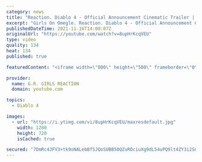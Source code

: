 ```yaml
---
category: news
title: "Reaction. Diablo 4 - Official Announcement Cinematic Trailer | Blizzcon 2019."
excerpt: "Girls On Omegle. Reaction. Diablo 4 - Official Announcement Cinematic Trailer | Blizzcon 2019. Original: ..."
publishedDateTime: 2021-11-16T14:00:07Z
originalUrl: "https://youtube.com/watch?v=8upHrKcqVEU"
type: video
quality: 134
heat: 134
published: true

featuredContent: "<iframe width=\"800\" height=\"500\" frameborder=\"0\" src=\"https://www.youtube.com/embed/8upHrKcqVEU\" allow=\"accelerometer; autoplay; encrypted-media; gyroscope; picture-in-picture\" allowfullscreen></iframe>"

provider:
  name: G.R. GIRLS REACTION
  domain: youtube.com

topics:
  - Diablo 4

images:
  - url: "https://i.ytimg.com/vi/8upHrKcqVEU/maxresdefault.jpg"
    width: 1280
    height: 720
    isCached: true

secured: "7DmRc4JFV3+tk9oNALebBfSJQoSUBB50QZuROciuXg9dL54uPQ9lt4ZY3i2SuEdqYvteLW/WQmMJV7BbzuDJjR5vJQ2jRBJtwZcx8KmTb3x09ysHl6+/Bjw0prUjKMc9l6zaL3l/54pSsPh21i0QpCUEo+SgyXOFebJ9LzHNyumu95zI9b29NtVpSEbcWjk5HyAuujcUFWzL7MBvEbIAqbgWGFGaDzCfmCZdeBpPbMzk+s3NDVO8du26EKYhTEq7WYpJ8fSCLGLnE0Btc/P+TxcG4BZeBiXIdydBf4R8JXdvnYHHf1ZIQ/06hpUwFjmqIRlCnbkZOW0uP7zcctsEvfmn5YUKLoN0GbMq7FKMfZwPu0+1P6XeW1cVyRnAGZsanyzTglWrnAt6yWTDop/op2xFrquwqADLD1Mkdish2SbiaJE+lOQ8IwVUF9I0LxzE;SnVoYB1b+fg8lWDC+HXRTw=="
---
```


